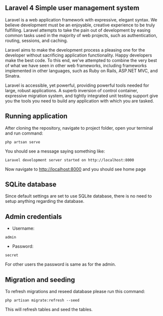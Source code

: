 ## Laravel 4 Simple user management system

Laravel is a web application framework with expressive, elegant syntax. We believe development must be an enjoyable, creative experience to be truly fulfilling. Laravel attempts to take the pain out of development by easing common tasks used in the majority of web projects, such as authentication, routing, sessions, and caching.

Laravel aims to make the development process a pleasing one for the developer without sacrificing application functionality. Happy developers make the best code. To this end, we've attempted to combine the very best of what we have seen in other web frameworks, including frameworks implemented in other languages, such as Ruby on Rails, ASP.NET MVC, and Sinatra.

Laravel is accessible, yet powerful, providing powerful tools needed for large, robust applications. A superb inversion of control container, expressive migration system, and tightly integrated unit testing support give you the tools you need to build any application with which you are tasked.

## Running application
After cloning the repository, navigate to project folder, open your terminal and run command:
```
php artsan serve
```

You should see a message saying something like:
```
Laravel development server started on http://localhost:8000
```

Now navigate to <a href="http://localhost:8000" target="_blank">http://localhost:8000</a> and you should see home page

## SQLite database
Since default settings are set to use SQLite database, there is no need to setup anything regarding the database.

## Admin credentials
* Username:
```
admin
```
* Password:
```
secret
```
For other users the password is same as for the admin.

## Migration and seeding
To refresh migrations and reseed database please run this command:
```
php artisan migrate:refresh --seed
```

This will refresh tables and seed the tables.
